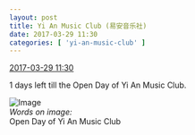 ```yaml
---
layout: post
title: Yi An Music Club (易安音乐社)
date: 2017-03-29 11:30
categories: [ 'yi-an-music-club' ]
---
```


<div class="weibo-info">
  <a href="http://weibo.com/6094546964/EC0T0lTQZ">2017-03-29 11:30</a>
</div>

1 days left till the Open Day of Yi An Music Club.

<!-- more -->

![Image](http://wx3.sinaimg.cn/mw690/006Es64Agy1fe2rhsnpm9j315o0ngu0q.jpg)  
*Words on image:*  
Open Day of Yi An Music Club
